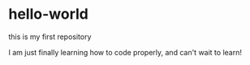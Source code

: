 # hello-world
this is my first repository

I am just finally learning how to code properly, and can't wait to learn!
